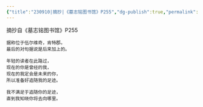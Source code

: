 ```yaml
---
{"title":"230910|摘抄|《墓志铭图书馆》P255","dg-publish":true,"permalink":"/Trashbin/Notes/Note20230910/","dgPassFrontmatter":true,"created":"","updated":""}
---
```


摘抄自《墓志铭图书馆》P255
```
据称位于伍尔维奇，肯特郡。
最后的对句据说是后来加上的。

年轻的读者在此路过，
现在的你是曾经的我，
现在的我定会是未来的你，
所以准备好追随我的足迹。

我不满足于追随你的足迹，
直到我知晓你将去向哪里。
```




